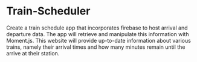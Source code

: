 # Train-Scheduler
Create a train schedule app that incorporates firebase to host arrival and departure data.  The app will retrieve and manipulate this information with Moment.js.  This website will provide up-to-date information about various trains, namely their arrival times and how many minutes remain until the arrive at their station.
